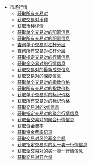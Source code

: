 <!-- docs/_sidebar -->

* 市场行情
    * [获取所有交易对](/zh-cn/future-u/market/symbol_all)
    * [获取交易对币种](/zh-cn/future-u/market/symbol_coins)
    * [获取币种详情](/zh-cn/future-u/market/symbol_coin_detail)
    * [获取单个交易对的配置信息](/zh-cn/future-u/market/symbol_detail)
    * [获取所有交易对的配置信息](/zh-cn/future-u/market/symbol_list)
    * [查询单个交易对杠杆分层](/zh-cn/future-u/market/leverage_bracket_detail)
    * [查询所有交易对杠杆分层](/zh-cn/future-u/market/leverage_bracket_list)
    * [获取指定交易对的行情信息](/zh-cn/future-u/market/ticker)
    * [获取全交易对的行情信息](/zh-cn/future-u/market/tickers)
    * [获取交易对的最新成交信息](/zh-cn/future-u/market/deal)
    * [获取交易对的深度信息](/zh-cn/future-u/market/depth)
    * [获取单个交易对的指数价格](/zh-cn/future-u/market/symbol-index-price)
    * [获取所有交易对的指数价格](/zh-cn/future-u/market/index-price)
    * [获取单个交易对的标记价格](/zh-cn/future-u/market/symbol-mark-price)
    * [获取所有交易对的标记价格](/zh-cn/future-u/market/mark-price)
    * [获取交易对的k线信息](/zh-cn/future-u/market/kline)
    * [获取指定交易对的聚合行情信息](/zh-cn/future-u/market/agg-ticker)
    * [获取全交易对的聚合行情信息](/zh-cn/future-u/market/agg-tickers)
    * [获取资金费率](/zh-cn/future-u/market/funding-rate)
    * [获取资金费率记录](/zh-cn/future-u/market/funding-rate-record)
    * [获取交易对风险基金余额](/zh-cn/future-u/market/risk-balance)
    * [获取指定交易对的买一卖一行情信息](/zh-cn/future-u/market/ticker_book)
    * [获取全交易对的买一卖一行情信息](/zh-cn/future-u/market/ticker_books)
    * [获取交易对开仓量](/zh-cn/future-u/market/open-interest)










&nbsp;